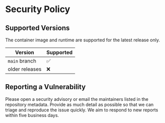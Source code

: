 # Security Policy

## Supported Versions

The container image and runtime are supported for the latest release only.

| Version        | Supported          |
| -------------- | ------------------ |
| `main` branch  | :white_check_mark: |
| older releases | :x:                |

## Reporting a Vulnerability

Please open a security advisory or email the maintainers listed in the
repository metadata. Provide as much detail as possible so that we can triage
and reproduce the issue quickly. We aim to respond to new reports within five
business days.
